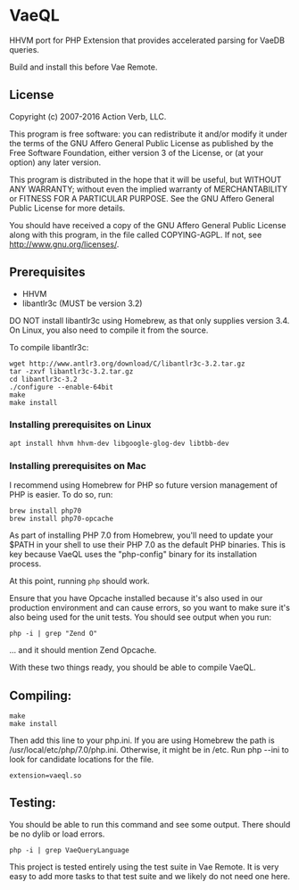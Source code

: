 # VaeQL

HHVM port for PHP Extension that provides accelerated parsing for VaeDB queries.

Build and install this before Vae Remote.


## License

Copyright (c) 2007-2016 Action Verb, LLC.

This program is free software: you can redistribute it and/or modify
it under the terms of the GNU Affero General Public License as published by
the Free Software Foundation, either version 3 of the License, or
(at your option) any later version.

This program is distributed in the hope that it will be useful,
but WITHOUT ANY WARRANTY; without even the implied warranty of
MERCHANTABILITY or FITNESS FOR A PARTICULAR PURPOSE.  See the
GNU Affero General Public License for more details.

You should have received a copy of the GNU Affero General Public License
along with this program, in the file called COPYING-AGPL.
If not, see http://www.gnu.org/licenses/.


## Prerequisites

 - HHVM
 - libantlr3c (MUST be version 3.2)


DO NOT install libantlr3c using Homebrew, as that only supplies 
version 3.4.
On Linux, you also need to compile it from the source.

To compile libantlr3c:

    wget http://www.antlr3.org/download/C/libantlr3c-3.2.tar.gz
    tar -zxvf libantlr3c-3.2.tar.gz
    cd libantlr3c-3.2
    ./configure --enable-64bit
    make
    make install


### Installing prerequisites on Linux

    apt install hhvm hhvm-dev libgoogle-glog-dev libtbb-dev


### Installing prerequisites on Mac

I recommend using Homebrew for PHP so future version management of PHP
is easier.  To do so, run: 

    brew install php70
    brew install php70-opcache

As part of installing PHP 7.0 from Homebrew, you'll need to update your
$PATH in your shell to use their PHP 7.0 as the default PHP binaries.
This is key because VaeQL uses the "php-config" binary for its
installation process.

At this point, running `php` should work.

Ensure that you have Opcache installed because it's also used in our
production environment and can cause errors, so you want to make sure
it's also being used for the unit tests.  You should see output when you
run:

    php -i | grep "Zend O"

... and it should mention Zend Opcache.

With these two things ready, you should be able to compile VaeQL.


## Compiling:

    make
    make install

Then add this line to your php.ini.  If you are using Homebrew the path
is /usr/local/etc/php/7.0/php.ini.  Otherwise, it might be in /etc.  Run
php --ini to look for candidate locations for the file.

    extension=vaeql.so


## Testing:

You should be able to run this command and see some output.  There
should be no dylib or load errors.

    php -i | grep VaeQueryLanguage

This project is tested entirely using the test suite in Vae Remote.  It
is very easy to add more tasks to that test suite and we likely do not
need one here.
